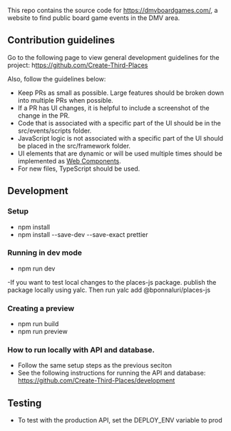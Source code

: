 
This repo contains the source code for https://dmvboardgames.com/, a website to find public board game events in the DMV area.

## Contribution guidelines

Go to the following page to view general development guidelines for the project: h[ttps://github.com/Create-Third-Places](https://github.com/gatherspiel)

Also, follow the guidelines below:
- Keep PRs as small as possible. Large features should be broken down into multiple PRs when possible.
- If a PR has UI changes, it is helpful to include a screenshot of the change in the PR.
- Code that is associated with a specific part of the UI should be in the src/events/scripts folder.
- JavaScript logic is not associated with a specific part of the UI should be placed in the src/framework folder.
- UI elements that are dynamic or will be used multiple times should be implemented as [Web Components](https://developer.mozilla.org/en-US/docs/Web/API/Web_components).
- For new files, TypeScript should be used.


## Development


### Setup
- npm install
- npm install --save-dev --save-exact prettier
  
### Running in dev mode
- npm run dev

-If you want to test local changes to the places-js package. publish the package locally using yalc. Then
run yalc add @bponnaluri/places-js 
### Creating a preview
- npm run build
- npm run preview

### How to run locally with API and database.
- Follow the same setup steps as the previous seciton
- See the following instructions for running the API and database: https://github.com/Create-Third-Places/development



## Testing

- To test with the production API, set the DEPLOY_ENV variable to prod






